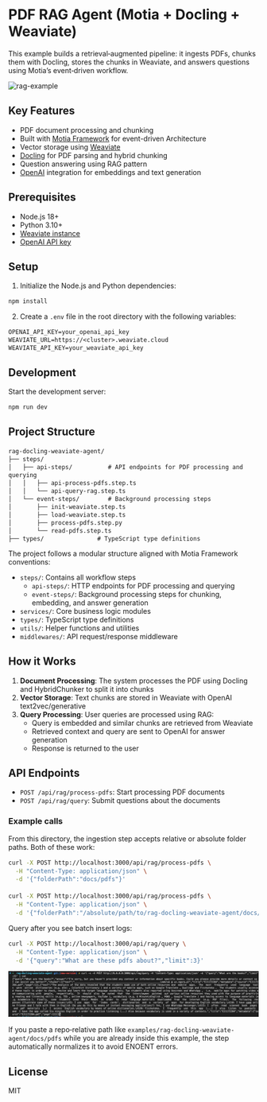 # PDF RAG Agent (Motia + Docling + Weaviate)

This example builds a retrieval‑augmented pipeline: it ingests PDFs, chunks them with Docling, stores the chunks in Weaviate, and answers questions using Motia’s event‑driven workflow.

![rag-example](docs/images/rag-example.gif)

## Key Features

- PDF document processing and chunking
- Built with [Motia Framework](https://github.com/motiadev/motia) for event-driven Architecture
- Vector storage using [Weaviate](https://weaviate.io/)
- [Docling](https://github.com/docling-project/docling) for PDF parsing and hybrid chunking
- Question answering using RAG pattern
- [OpenAI](https://openai.com/) integration for embeddings and text generation

## Prerequisites

- Node.js 18+
- Python 3.10+
- [Weaviate instance](https://weaviate.io/docs/installation.html)
- [OpenAI API key](https://openai.com/api/)

## Setup

1. Initialize the Node.js and Python dependencies:
```bash
npm install
```

2. Create a `.env` file in the root directory with the following variables:
```env
OPENAI_API_KEY=your_openai_api_key
WEAVIATE_URL=https://<cluster>.weaviate.cloud
WEAVIATE_API_KEY=your_weaviate_api_key
```

## Development

Start the development server:
```bash
npm run dev
```

## Project Structure
```
rag-docling-weaviate-agent/
├── steps/
│   ├── api-steps/          # API endpoints for PDF processing and querying
│   │   ├── api-process-pdfs.step.ts
│   │   └── api-query-rag.step.ts
│   └── event-steps/        # Background processing steps
│       ├── init-weaviate.step.ts
│       ├── load-weaviate.step.ts
│       ├── process-pdfs.step.py
│       └── read-pdfs.step.ts
├── types/               # TypeScript type definitions
```

The project follows a modular structure aligned with Motia Framework conventions:

- `steps/`: Contains all workflow steps
  - `api-steps/`: HTTP endpoints for PDF processing and querying
  - `event-steps/`: Background processing steps for chunking, embedding, and answer generation
- `services/`: Core business logic modules
- `types/`: TypeScript type definitions
- `utils/`: Helper functions and utilities
- `middlewares/`: API request/response middleware

## How it Works

1. **Document Processing**: The system processes the PDF using Docling and HybridChunker to split it into chunks
1. **Vector Storage**: Text chunks are stored in Weaviate with OpenAI text2vec/generative
1. **Query Processing**: User queries are processed using RAG:
   - Query is embedded and similar chunks are retrieved from Weaviate
   - Retrieved context and query are sent to OpenAI for answer generation
   - Response is returned to the user

## API Endpoints

- `POST /api/rag/process-pdfs`: Start processing PDF documents
- `POST /api/rag/query`: Submit questions about the documents

### Example calls
From this directory, the ingestion step accepts relative or absolute folder paths. Both of these work:
```bash
curl -X POST http://localhost:3000/api/rag/process-pdfs \
  -H "Content-Type: application/json" \
  -d '{"folderPath":"docs/pdfs"}'

curl -X POST http://localhost:3000/api/rag/process-pdfs \
  -H "Content-Type: application/json" \
  -d '{"folderPath":"/absolute/path/to/rag-docling-weaviate-agent/docs/pdfs"}'
```

Query after you see batch insert logs:
```bash
curl -X POST http://localhost:3000/api/rag/query \
  -H "Content-Type: application/json" \
  -d '{"query":"What are these pdfs about?","limit":3}'
```

![query-output](docs/images/query-output.png)

If you paste a repo‑relative path like `examples/rag-docling-weaviate-agent/docs/pdfs` while you are already inside this example, the step automatically normalizes it to avoid ENOENT errors.

## License

MIT
